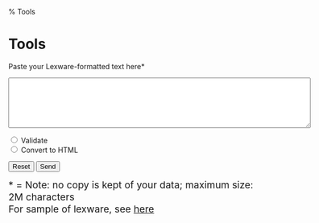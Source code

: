 % Tools

# Tools

<form method="post" action="do">

Paste your Lexware-formatted text here*
 
<textarea name="lex" style="height: 100px; width: 600px;"></textarea>

<input type="radio" name="method" value="validate"/> Validate <br/>
<input type="radio" name="method" value="html"/> Convert to HTML

<input type="reset" value="Reset"/>
<input type="submit" value="Send"/>

</form>

<span style="font-size: 1.2rem">* = Note: no copy is kept of your data; maximum size: 2M characters<br/>For sample of lexware, see [here](sample.html)</span>
